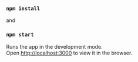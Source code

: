 ### `npm install`

and

### `npm start`

Runs the app in the development mode.<br />
Open [http://localhost:3000](http://localhost:3000) to view it in the browser.


